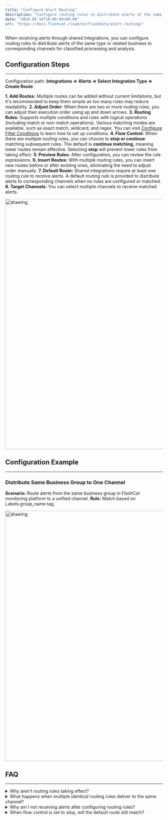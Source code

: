 ```yaml
---
title: "Configure Alert Routing"
description: "Configure routing rules to distribute alerts of the same type or related business to corresponding channels for classified processing and analysis"
date: "2024-05-14T10:00:00+08:00"
url: "https://docs.flashcat.cloud/en/flashduty/alert-routings"
---
```


When receiving alerts through shared integrations, you can configure routing rules to distribute alerts of the same type or related business to corresponding channels for classified processing and analysis.

<!-- Video Guide 
## Video Guide
---
<Video src="https://download.flashcat.cloud/flashduty/video/routings.mp4"></Video>
-->

## Configuration Steps
---
Configuration path: **Integrations => Alerts => Select Integration Type => Create Route**

**1. Add Routes:** Multiple routes can be added without current limitations, but it's recommended to keep them simple as too many rules may reduce readability.
**2. Adjust Order:** When there are two or more routing rules, you can adjust their execution order using up and down arrows.
**3. Routing Rules:** Supports multiple conditions and rules with logical operations (including match or non-match operations). Various matching modes are available, such as exact match, wildcard, and regex. You can visit [Configure Filter Conditions](https://docs.flashcat.cloud/en/flashduty/how-to-filter) to learn how to set up conditions.
**4. Flow Control:** When there are multiple routing rules, you can choose to **stop or continue** matching subsequent rules. The default is **continue matching**, meaning lower routes remain effective. Selecting **stop** will prevent lower rules from taking effect.
**5. Preview Rules:** After configuration, you can review the rule expressions.
**6. Insert Routes:** With multiple routing rules, you can insert new routes before or after existing ones, eliminating the need to adjust order manually.
**7. Default Route:** Shared integrations require at least one routing rule to receive alerts. A default routing rule is provided to distribute alerts to corresponding channels when no rules are configured or matched.
**8. Target Channels:** You can select multiple channels to receive matched alerts.

<img src="https://download.flashcat.cloud/flashduty/doc/en/fd/routing-1.png" alt="drawing" width="800"/>

## Configuration Example
---

### Distribute Same Business Group to One Channel
**Scenario:** Route alerts from the same business group in FlashCat monitoring platform to a unified channel.
**Rule:** Match based on Labels.group_name tag.

<img src="https://download.flashcat.cloud/flashduty/doc/en/fd/routing-2.png" alt="drawing" width="800"/>

## FAQ
---
<details>
<summary>Why aren't routing rules taking effect?</summary>
Please verify if the alerts match the rules and if the rules are configured correctly.
</details>

<details>
<summary>What happens when multiple identical routing rules deliver to the same channel?</summary>
An incident will be generated for each channel. It's recommended to select multiple channels within the same rule instead.
</details>

<details>
<summary>Why am I not receiving alerts after configuring routing rules?</summary>
Please verify if incoming alerts match your configured routing rules. It's recommended to set up a default fallback route to catch unmatched alerts.
</details>

<details>
<summary>When flow control is set to stop, will the default route still match?</summary>
Yes, the default route serves as a fallback and is not affected by flow control settings.
</details>